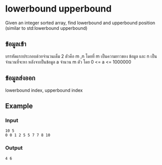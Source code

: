 # lowerbound upperbound

Given an integer sorted array, find lowerbound and upperbound position (similar to std:lowerbound upperbound)

## ข้อมูลเข้า
บรรทัดแรกประกอบด้วยจำนวนเต็ม 2 ตัวคือ m ,n  โดยที่ m เป็นความยาวของ ข้อมูล และ n เป็นจำนวนที่จะหา
หลังจากป็นข้อมูล a จำนวน m ตัว  โดย  0 <= a <= 1000000

## ข้อมูลส่งออก
lowerbound index, upperbound index
## Example
### Input
~~~
10 5
0 0 1 2 5 5 7 7 8 10
~~~
### Output
~~~
4 6
~~~

